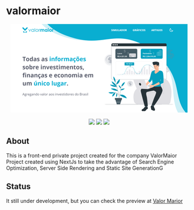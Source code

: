 # valormaior

<p align="center">
  <img src="valormaior-screenshot.png" height="240" alt="Relectron" />
</p>

<div align="center">
  
  [![](https://img.shields.io/badge/React-%2309aee4)](https://github.com/facebook/react) 
  [![](https://img.shields.io/badge/Next-%2309aee4)](https://github.com/vercel/next.js)
  [![](https://img.shields.io/badge/Typecript-%2309aee4)](https://github.com/microsoft/TypeScript)
  
</div>

## About

This is a front-end private project created for the company ValorMaior
Project created using NextJs to take the advantage of Search Engine Optimization, Server Side Rendering and Static Site GenerationG

## Status

It still under development, but you can check the preview at [Valor Marior](https://valormaior.now.sh/)
